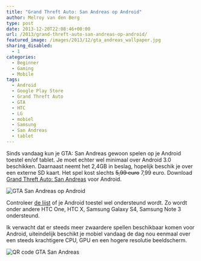 ```yaml
---
title: "Grand Threft Auto: San Andreas op Android"
author: Melroy van den Berg
type: post
date: 2013-12-20T22:08:46+00:00
url: /2013/grand-threft-auto-san-andreas-op-android/
featured_image: /images/2013/12/gta_andreas_wallpaper.jpg
sharing_disabled:
  - 1
categories:
  - Beginner
  - Gaming
  - Mobile
tags:
  - Android
  - Google Play Store
  - Grand Threft Auto
  - GTA
  - HTC
  - LG
  - mobiel
  - Samsung
  - San Andreas
  - tablet
---
```


Sinds vandaag kun je GTA: San Andreas gewoon spelen op je Android toestel en/of tablet. Je moet echter wel minimaal over Android 3.0 beschikken. Daarnaast neemt het 2,4GB in beslag, hopelijk beschik je over een externe SD kaart. Het spel kost slechts ~~5,99 euro~~ 7,99 euro. Download [Grand Threft Auto: San Andreas](https://play.google.com/store/apps/details?id=com.rockstargames.gtasa) voor Android.

![GTA San Andreas op Android](/images/2013/12/gta_san_andreas.png "GTA San Andreas op Android")

Controleer [de lijst](http://support.rockstargames.com/hc/en-us/articles/201349383-San-Andreas-List-of-Supported-Android-Kindle-Devices-Controllers) of je Android toestel wel ondersteund wordt. Zo wordt onder andere HTC One, HTC X, Samsung Galaxy S4, Samsung Note 3 ondersteund.

Ik verwacht dat er steeds meer zwaardere spellen beschikbaar komen voor Android, uiteindelijk beschikt je mobiel vandaag de dag nou eenmaal over een steeds krachtigere CPU, GPU en een hogere resolutie beeldscherm.

![QR code GTA San Andreas](/images/2013/12/gta_qr_code.png "QR code voor GTA - SA op Android")
